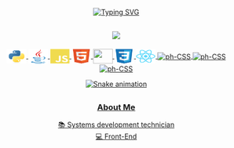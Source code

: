 <div align="center">

  [![Typing SVG](https://readme-typing-svg.herokuapp.com/?color=98e9d0&size=35&center=true&vCenter=true&width=1000&lines=Hello,+My+name+is+Matheus+Almeida;I'm+18+years+old;I'm+from+Brazil;Be+Welcome!+:%29)](https://git.io/typing-svg)
  
</div><br>

<div style="border: none;">

<div align="center">
  <a href="https://github.com/theuslmeida">
  <img height="200em" src="https://github-readme-stats.vercel.app/api/top-langs/?username=theuslmeida&layout=compact&langs_count=7&theme=github_dark"/>
<div>
<div style="display: inline_block" align="center"><br>
  <img align="center" alt="ph-Python" height="30" width="40" src="https://raw.githubusercontent.com/devicons/devicon/master/icons/python/python-original.svg">
  <img align="center" alt="ph-Java" height="30" width="40" src="https://raw.githubusercontent.com/devicons/devicon/master/icons/java/java-original.svg">
  <img align="center" alt="ph-Js" height="30" width="40" src="https://raw.githubusercontent.com/devicons/devicon/master/icons/javascript/javascript-plain.svg">
  <img align="center" alt="ph-HTML" height="30" width="40" src="https://raw.githubusercontent.com/devicons/devicon/master/icons/html5/html5-original.svg">
   <img align="center" alt="" height="30" width="40" src="https://cdn.jsdelivr.net/gh/devicons/devicon/icons/canva/canva-original.svg" />
  <img align="center" alt="ph-CSS" height="30" width="40" src="https://raw.githubusercontent.com/devicons/devicon/master/icons/css3/css3-original.svg">
  <img align="center" alt="ph-CSS" height="30" width="40" src="https://raw.githubusercontent.com/devicons/devicon/master/icons/react/react-original.svg">
  <img align="center" alt="ph-CSS" height="30" width="40" src="https://camo.githubusercontent.com/62d363c0a14641c820fbb9810a5672937c38bb73258f6a3cf2bf86b56a74f9dc/68747470733a2f2f63646e2e6a7364656c6976722e6e65742f67682f64657669636f6e732f64657669636f6e2f69636f6e732f63616e76612f63616e76612d6f726967696e616c2e737667">
  <img align="center" alt="ph-CSS" height="30" width="40" src="https://camo.githubusercontent.com/537f66454b766b0d56da91225206ebf6d28ecff24d84668d52cf9430e02460fd/68747470733a2f2f63646e2e776f726c64766563746f726c6f676f2e636f6d2f6c6f676f732f646a616e676f2e737667">
  <img align="center" alt="ph-CSS" height="30" width="40" src="https://camo.githubusercontent.com/cdd289ae72f33665800bc6a63936d5afa0454214d520945780894151112a055f/68747470733a2f2f63646e2e6a7364656c6976722e6e65742f67682f64657669636f6e732f64657669636f6e2f69636f6e732f6669676d612f6669676d612d6f726967696e616c2e737667">
 
</div>
  
  ![Snake animation](https://github.com/UT0P1C/UT0P1C/blob/output/github-contribution-grid-snake.svg)
  
##
<div align="center">

  ### About Me
📚 Systems development technician<br>
💻 Front-End<br>
</div>
 
  ##
